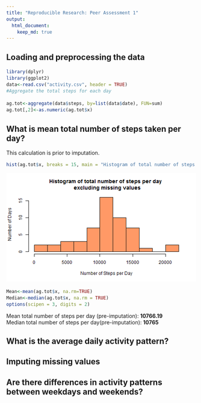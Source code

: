 ```yaml
---
title: "Reproducible Research: Peer Assessment 1"
output: 
  html_document:
    keep_md: true
---
```



## Loading and preprocessing the data

```r
library(dplyr)  
library(ggplot2)  
data<-read.csv("activity.csv", header = TRUE)  
#Aggregate the total steps for each day

ag.tot<-aggregate(data$steps, by=list(data$date), FUN=sum)
ag.tot[,2]<-as.numeric(ag.tot$x)
```
## What is mean total number of steps taken per day?
This calculation is prior to  imputation.

```r
hist(ag.tot$x, breaks = 15, main = "Histogram of total number of steps per day \n excluding missing values", xlab = "Number of Steps per Day", col = "#FF9966", ylab = "Number of Days")
```

![plot of chunk histogram](figure/histogram-1.png) 

```r
Mean<-mean(ag.tot$x, na.rm=TRUE)
Median<-median(ag.tot$x, na.rm = TRUE)
options(scipen = 3, digits = 2)
```
Mean total number of steps per day (pre-imputation): **10766.19**    
Median total number of steps per day(pre-imputation): **10765**  


## What is the average daily activity pattern?



## Imputing missing values



## Are there differences in activity patterns between weekdays and weekends?

